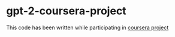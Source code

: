 # gpt-2-coursera-project

This code has been written while participating in [coursera project](https://www.coursera.org/projects/deep-learning-nlp-gpt-2)
